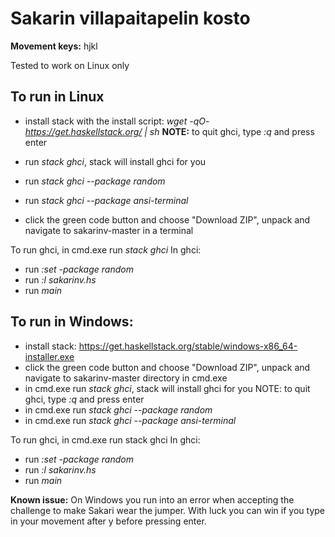 # Sakarin villapaitapelin kosto

**Movement keys:** hjkl

Tested to work on Linux only

## To run in Linux
  - install stack with the install script: *wget -qO- https://get.haskellstack.org/ | sh*
      **NOTE:** to quit ghci, type *:q* and press enter
  - run *stack ghci*, stack will install ghci for you
  - run *stack ghci --package random*
  - run *stack ghci --package ansi-terminal*

  - click the green code button and choose "Download ZIP", unpack and navigate to sakarinv-master in a terminal

To run ghci, in cmd.exe run *stack ghci*
  In ghci:
  - run *:set -package random*
  - run *:l sakarinv.hs*
  - run *main*

## To run in Windows: 
  - install stack: https://get.haskellstack.org/stable/windows-x86_64-installer.exe
  - click the green code button and choose "Download ZIP", unpack and navigate to sakarinv-master directory in cmd.exe
  - in cmd.exe run *stack ghci*, stack will install ghci for you
      NOTE: to quit ghci, type *:q* and press enter
  - in cmd.exe run *stack ghci --package random*
  - in cmd.exe run *stack ghci --package ansi-terminal*

To run ghci, in cmd.exe run stack ghci
  In ghci:
  - run *:set -package random*
  - run *:l sakarinv.hs*
  - run *main*

**Known issue:** On Windows you run into an error when accepting the challenge to make Sakari wear the jumper. With luck you can win if you type in your movement after y before pressing enter.
